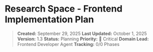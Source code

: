 # Research Space - Frontend Implementation Plan

> **Created:** September 29, 2025
> **Last Updated:** October 1, 2025
> **Version:** 1.3
> **Status:** Planning
> **Priority:** 🚨 Critical
> **Domain Lead:** Frontend Developer Agent
> **Tracking:** 0/0 Phases

